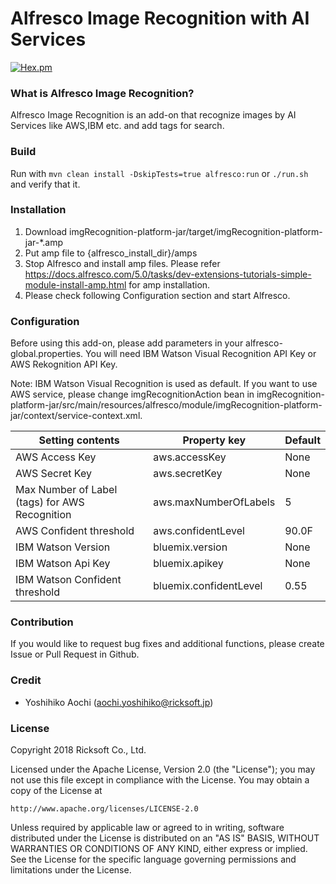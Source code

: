 # Alfresco Image Recognition with AI Services

[![Hex.pm](https://img.shields.io/hexpm/l/plug.svg)](LICENSE)

### What is Alfresco Image Recognition?

Alfresco Image Recognition is an add-on that recognize images by AI Services like AWS,IBM etc. and add tags for search.

### Build

Run with `mvn clean install -DskipTests=true alfresco:run` or `./run.sh` and verify that it.


### Installation

1. Download imgRecognition-platform-jar/target/imgRecognition-platform-jar-*.amp
2. Put amp file to {alfresco_install_dir}/amps
3. Stop Alfresco and install amp files. Please refer https://docs.alfresco.com/5.0/tasks/dev-extensions-tutorials-simple-module-install-amp.html for amp installation.
4. Please check following Configuration section and start Alfresco.

### Configuration

Before using this add-on, please add parameters in your alfresco-global.properties.
You will need IBM Watson Visual Recognition API Key or AWS Rekognition API Key.

Note: IBM Watson Visual Recognition is used as default. If you want to use AWS service, please change imgRecognitionAction bean
in imgRecognition-platform-jar/src/main/resources/alfresco/module/imgRecognition-platform-jar/context/service-context.xml.


|Setting contents|Property key|Default|
|--------|--------------|------------|
|AWS Access Key |aws.accessKey|None|
|AWS Secret Key |aws.secretKey|None|
|Max Number of Label (tags) for AWS Recognition |aws.maxNumberOfLabels|5|
|AWS Confident threshold |aws.confidentLevel|90.0F|
|IBM Watson Version |bluemix.version|None|
|IBM Watson Api Key |bluemix.apikey|None|
|IBM Watson Confident threshold |bluemix.confidentLevel|0.55|


### Contribution

If you would like to request bug fixes and additional functions, please create Issue or Pull Request in Github.

### Credit

- Yoshihiko Aochi (aochi.yoshihiko@ricksoft.jp)

### License

Copyright 2018 Ricksoft Co., Ltd.

Licensed under the Apache License, Version 2.0 (the "License");
you may not use this file except in compliance with the License.
You may obtain a copy of the License at

    http://www.apache.org/licenses/LICENSE-2.0

Unless required by applicable law or agreed to in writing, software
distributed under the License is distributed on an "AS IS" BASIS,
WITHOUT WARRANTIES OR CONDITIONS OF ANY KIND, either express or implied.
See the License for the specific language governing permissions and
limitations under the License.
   
  
 
